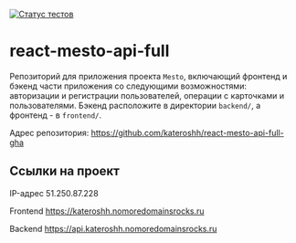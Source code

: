 [![Статус тестов](../../actions/workflows/tests.yml/badge.svg)](../../actions/workflows/tests.yml)

# react-mesto-api-full
Репозиторий для приложения проекта `Mesto`, включающий фронтенд и бэкенд части приложения со следующими возможностями: авторизации и регистрации пользователей, операции с карточками и пользователями. Бэкенд расположите в директории `backend/`, а фронтенд - в `frontend/`. 

Адрес репозитория: https://github.com/kateroshh/react-mesto-api-full-gha

## Ссылки на проект

IP-адрес 51.250.87.228

Frontend https://kateroshh.nomoredomainsrocks.ru

Backend https://api.kateroshh.nomoredomainsrocks.ru
